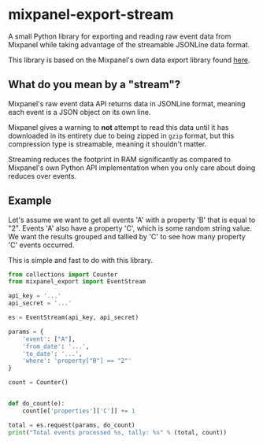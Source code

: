 # mixpanel-export-stream

A small Python library for exporting and reading raw event data from Mixpanel while taking advantage of the streamable JSONLine data format.

This library is based on the Mixpanel's own data export library found [here](https://mixpanel.com/docs/api-documentation/data-export-api#libs-python).

## What do you mean by a "stream"?

Mixpanel's raw event data API returns data in JSONLine format, meaning each event is a JSON object on its own line.

Mixpanel gives a warning to **not** attempt to read this data until it has downloaded in its entirety due to being zipped in `gzip` format, but this compression type is streamable, meaning it shouldn't matter.

Streaming reduces the footprint in RAM significantly as compared to Mixpanel's own Python API implementation when you only care about doing reduces over events.

## Example

Let's assume we want to get all events 'A' with a property 'B' that is equal to "2". Events 'A' also have a property 'C', which is some random string value. We want the results grouped and tallied by 'C' to see how many property 'C' events occurred.

This is simple and fast to do with this library.

```python
from collections import Counter
from mixpanel_export import EventStream

api_key = '...'
api_secret = '...'

es = EventStream(api_key, api_secret)

params = {
	'event': ["A"],
    'from_date': '...',
    'to_date': '...',
    'where': 'property["B"] == "2"'
}

count = Counter()


def do_count(e):
	count[e['properties']['C']] += 1

total = es.request(params, do_count)
print("Total events processed %s, tally: %s" % (total, count))
```
